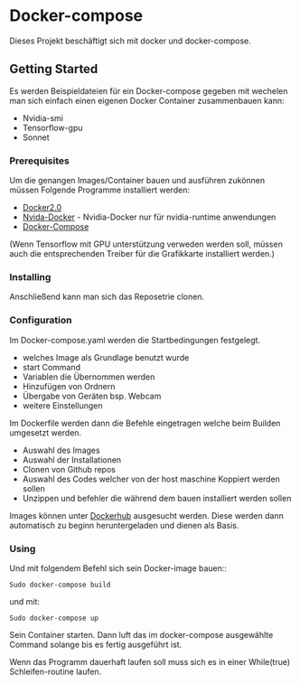 # Docker-compose

Dieses Projekt beschäftigt sich mit docker und docker-compose.

## Getting Started
Es werden Beispieldateien für ein Docker-compose gegeben mit wechelen man sich einfach einen eigenen Docker Container zusammenbauen kann:
* Nvidia-smi
* Tensorflow-gpu
* Sonnet


### Prerequisites
Um die genangen Images/Container bauen und ausführen zukönnen müssen Folgende Programme installiert werden:
* [Docker2.0](https://docs.docker.com/install/linux/docker-ce/ubuntu/)
* [Nvida-Docker](https://github.com/NVIDIA/nvidia-docker) - Nvidia-Docker nur für nvidia-runtime anwendungen
* [Docker-Compose](https://docs.docker.com/compose/install/)

(Wenn Tensorflow mit GPU unterstützung verweden werden soll, müssen auch die entsprechenden Treiber für die Grafikkarte installiert werden.)

### Installing
Anschließend kann man sich das Reposetrie clonen.

### Configuration
Im Docker-compose.yaml werden die Startbedingungen festgelegt.
* welches Image als Grundlage benutzt wurde
* start Command
* Variablen die Übernommen werden
* Hinzufügen von Ordnern
* Übergabe von Geräten bsp. Webcam
* weitere Einstellungen

Im Dockerfile werden dann die Befehle eingetragen welche beim Builden umgesetzt werden. 
* Auswahl des Images
* Auswahl der Installationen 
* Clonen von Github repos
* Auswahl des Codes welcher von der host maschine Koppiert werden sollen
* Unzippen und befehler die während dem bauen installiert werden sollen

Images können unter [Dockerhub](https://hub.docker.com/) ausgesucht werden. Diese werden dann automatisch zu beginn heruntergeladen und dienen als Basis.


### Using
Und mit folgendem Befehl sich sein Docker-image bauen::

```
Sudo docker-compose build
```

und mit: 

```
Sudo docker-compose up
```

Sein Container starten. Dann luft das im docker-compose ausgewählte Command solange bis es fertig ausgeführt ist.

Wenn das Programm dauerhaft laufen soll muss sich es in einer While(true) Schleifen-routine laufen.


